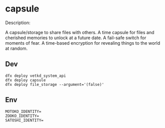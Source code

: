# capsule

Description:

A capsule/storage to share files with others.
A time capsule for files and cherished memories to unlock at a future date.
A fail-safe switch for moments of fear.
A time-based encryption for revealing things to the world at random.

## Dev

```
dfx deploy vetkd_system_api
dfx deploy capsule
dfx deploy file_storage --argument='(false)'
```

## Env

```
MOTOKO_IDENTITY=
ZOOKO_IDENTITY=
SATOSHI_IDENTITY=
```
